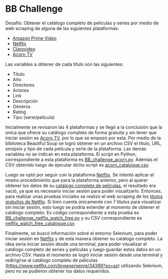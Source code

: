 # BB Challenge

Desafío: Obtener el catálogo completo de películas y series por medio de web scraping de alguna de las siguientes plataformas:

* [Amazon Prime Video](https://www.primevideo.com/)
* [Netflix](https://www.netflix.com/ar-en/)
* [Clarovideo](https://www.clarovideo.com/argentina/homeuser)
* [Acorn TV](https://acorn.tv/)

Las variables a obtener de cada título son las siguientes:

* Título
* Año
* Directores
* Actores
* Link
* Descripción
* Géneros
* Rating
* Tipo (serie/película)

Inicialmente se revisaron las 4 plataformas y se llegó a la conclusión que la única que ofrece su catálogo completo de forma gratuita y sin tener que iniciar sesión es [Acorn TV](https://acorn.tv/), por lo que se empezó por esta. Por medio de la biblioteca Beautiful Soup se logró obtener en un archivo CSV el título, URL, sinópsis y tipo de cada película y serie de la plataforma. Las demás variables no se indican en esta plataforma. El script en Python, correspondiente a esta plataforma es [BB_challenge_acorn.py](https://github.com/elmatus/BB_challenge/BB_challenge_acorn.py). Además el CSV obtenido luego de ejecutar dicho script es [acorn_catalogue.csv](https://github.com/elmatus/BB_challenge/acorn_catalogue.csv).

Luego se optó por seguir con la plataforma [Netflix](https://www.netflix.com/ar-en/). Se intentó aplicar el mismo procedimiento que para la plataforma anterior, pero al querer obtener los datos de su [catálogo completo de películas](https://www.netflix.com/browse/genre/34399?so=az), el resultado era vació, ya que es necesario iniciar sesión para poder visualizarlo. Entonces, para realizar unas pruebas iniciales se realizó el web scraping de los [títulos gratuitos de Netflix](https://www.netflix.com/ar/watch-free). Si bien cuenta únicamente con 7 títulos para visualizar sin iniciar sesión, esto luego se podría extender al momento de obtener el catálogo completo. Es código correspondiente a esta prueba es [BB_challenge_netflix_watch_free.py](https://github.com/elmatus/BB_challenge/BB_challenge_netflix_watch_free.py) y su CSV correspondiente es [netflix_watch_free_catalogue.csv](https://github.com/elmatus/BB_challenge/netflix_watch_free_catalogue.csv).

Finalmente, se buscó información sobre el entorno Selenium, para poder iniciar sesión en [Netflix](https://www.netflix.com/ar-en/) y de esta manera obtener su catálogo completo. La idea sería iniciar sesión desde una terminal, para poder visualizar el catálogo completo de series y películas y luego guardar estos datos en un archivo CSV.  Hasta el momento se logró iniciar sesión desde una terminal y redirigirse al catálogo completo de películas (https://www.netflix.com/browse/genre/34399?so=az) utilizando Selenium, pero no se pudieron obtener los datos requeridos. 
